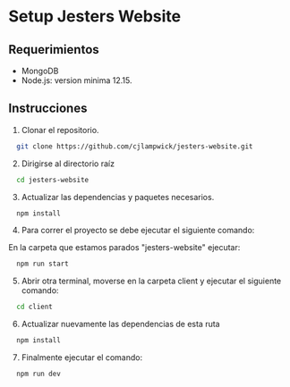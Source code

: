 # Setup Jesters Website

## Requerimientos
-   MongoDB
-   Node.js: version minima 12.15.

## Instrucciones
1. Clonar el repositorio.

```bash
  git clone https://github.com/cjlampwick/jesters-website.git
```

2. Dirigirse al directorio raíz

```bash
  cd jesters-website
```

3. Actualizar las dependencias y paquetes necesarios.

```bash
  npm install
```
4. Para correr el proyecto se debe ejecutar el siguiente comando:

 En la carpeta que estamos parados "jesters-website" ejecutar:

```bash
  npm run start
```

5. Abrir otra terminal, moverse en la carpeta client y ejecutar el siguiente comando: 

```bash
  cd client
```
6. Actualizar nuevamente las dependencias de esta ruta
```bash
  npm install
```
7. Finalmente ejecutar el comando:
```bash
  npm run dev
```
